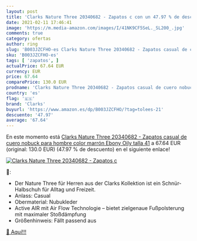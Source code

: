 ```yaml
---
layout: post
title: 'Clarks Nature Three 20340682 - Zapatos c con un 47.97 % de descuento'
date: 2021-02-11 17:46:41
image: 'https://m.media-amazon.com/images/I/41NK9CF5SeL._SL200_.jpg'
comments: true
category: ofertas
author: ring
slug: 'B003JZCFHO-es Clarks Nature Three 20340682 - Zapatos casual de cuero...'
sku: 'B003JZCFHO-es'
tags: [ 'zapatos', ]
actualPrice: 67.64 EUR
currency: EUR
price: 67.64
comparePrice: 130.0 EUR
prodname: 'Clarks Nature Three 20340682 - Zapatos casual de cuero nobuck para hombre  color marrón  Ebony Oily   talla 41'
country: 'es'
flag: '🇪🇸'
brand: 'Clarks'
buyurl: 'https://www.amazon.es/dp/B003JZCFHO/?tag=tolees-21'
descuento: '47.97'
average: '67.64'
---
```


En este momento está [Clarks Nature Three 20340682 - Zapatos casual de cuero nobuck para hombre  color marrón  Ebony Oily   talla 41](https://www.amazon.es/dp/B003JZCFHO/?tag=tolees-21) a 67.64 EUR (original: 130.0 EUR) (47.97 %  de descuento) en el siguiente enlace!

[![Clarks Nature Three 20340682 - Zapatos c](https://m.media-amazon.com/images/I/41NK9CF5SeL._SL200_.jpg)](https://www.amazon.es/dp/B003JZCFHO/?tag=tolees-21)

🔎:

- Der Nature Three für Herren aus der Clarks Kollektion ist ein Schnür-Halbschuh für Alltag und Freizeit.
- Anlass: Casual
- Obermaterial: Nubukleder
- Active AIR mit Air Flow Technologie – bietet zielgenaue Fußpolsterung mit maximaler Stoßdämpfung
- Größenhinweis: Fällt passend aus

[🛒 Aquí!!!](https://www.amazon.es/dp/B003JZCFHO/?tag=tolees-21)
